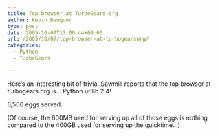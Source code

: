 ```yaml
---
title: Top browser at TurboGears.org
author: Kevin Dangoor
type: post
date: 2005-10-07T13:00:44+00:00
url: /2005/10/07/top-browser-at-turbogearsorg/
categories:
  - Python
  - TurboGears

---
```

Here&#8217;s an interesting bit of trivia. Sawmill reports that the top browser at turbogears.org is&#8230; Python urllib 2.4!

6,500 eggs served.

(Of course, the 600MB used for serving up all of those eggs is nothing compared to the 400GB used for serving up the quicktime&#8230;)